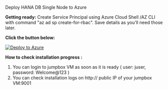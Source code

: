 Deploy HANA DB Single Node to Azure 

**Getting ready:** Create Service Principal using Azure Cloud Shell /AZ CLI with command "az ad sp create-for-rbac". Save details as you'll need those later.

**Click the button below:**

[![Deploy to Azure](https://aka.ms/deploytoazurebutton)](https://ms.portal.azure.com/#create/Microsoft.Template/uri/https%3A%2F%2Fraw.githubusercontent.com%2Fsanjeevkumar761%2Fone_touch_sap_deployment_on_azure%2Fmaster%2Fhana-db-single-node-infra-and-sw%2Fazuredeploy.json)

**How to check installation progress :** 
1. You can login to jumpbox VM as soon as it is ready ( user: juser, password: Welcome@123 )
2. You can check installation logs on http:// public IP of your jumpbox VM:9001

